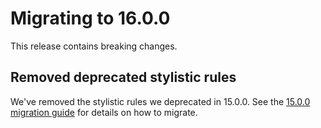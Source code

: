 # Migrating to 16.0.0

This release contains breaking changes.

## Removed deprecated stylistic rules

We've removed the stylistic rules we deprecated in 15.0.0. See the [15.0.0 migration guide](./to-15.md) for details on how to migrate.

